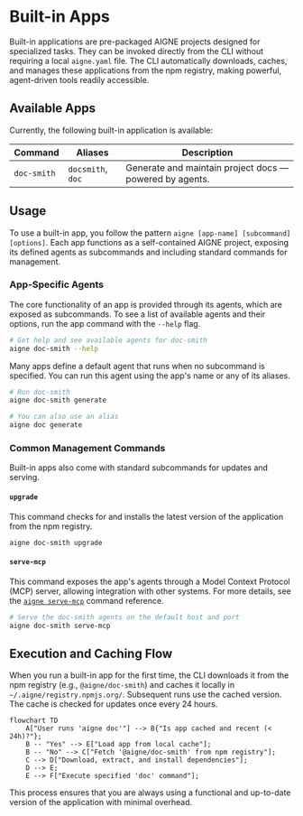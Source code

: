 # Built-in Apps

Built-in applications are pre-packaged AIGNE projects designed for specialized tasks. They can be invoked directly from the CLI without requiring a local `aigne.yaml` file. The CLI automatically downloads, caches, and manages these applications from the npm registry, making powerful, agent-driven tools readily accessible.

## Available Apps

Currently, the following built-in application is available:

| Command     | Aliases           | Description                                             |
|-------------|-------------------|---------------------------------------------------------|
| `doc-smith` | `docsmith`, `doc` | Generate and maintain project docs — powered by agents. |

## Usage

To use a built-in app, you follow the pattern `aigne [app-name] [subcommand] [options]`. Each app functions as a self-contained AIGNE project, exposing its defined agents as subcommands and including standard commands for management.

### App-Specific Agents

The core functionality of an app is provided through its agents, which are exposed as subcommands. To see a list of available agents and their options, run the app command with the `--help` flag.

```bash
# Get help and see available agents for doc-smith
aigne doc-smith --help
```

Many apps define a default agent that runs when no subcommand is specified. You can run this agent using the app's name or any of its aliases.

```bash
# Run doc-smith
aigne doc-smith generate

# You can also use an alias
aigne doc generate
```

### Common Management Commands

Built-in apps also come with standard subcommands for updates and serving.

#### `upgrade`

This command checks for and installs the latest version of the application from the npm registry.

```bash
aigne doc-smith upgrade
```

#### `serve-mcp`

This command exposes the app's agents through a Model Context Protocol (MCP) server, allowing integration with other systems. For more details, see the [`aigne serve-mcp`](./command-reference-serve-mcp.md) command reference.

```bash
# Serve the doc-smith agents on the default host and port
aigne doc-smith serve-mcp
```

## Execution and Caching Flow

When you run a built-in app for the first time, the CLI downloads it from the npm registry (e.g., `@aigne/doc-smith`) and caches it locally in `~/.aigne/registry.npmjs.org/`. Subsequent runs use the cached version. The cache is checked for updates once every 24 hours.

```mermaid
flowchart TD
    A["User runs 'aigne doc'"] --> B{"Is app cached and recent (< 24h)?"};
    B -- "Yes" --> E["Load app from local cache"];
    B -- "No" --> C["Fetch '@aigne/doc-smith' from npm registry"];
    C --> D["Download, extract, and install dependencies"];
    D --> E;
    E --> F["Execute specified 'doc' command"];
```

This process ensures that you are always using a functional and up-to-date version of the application with minimal overhead.